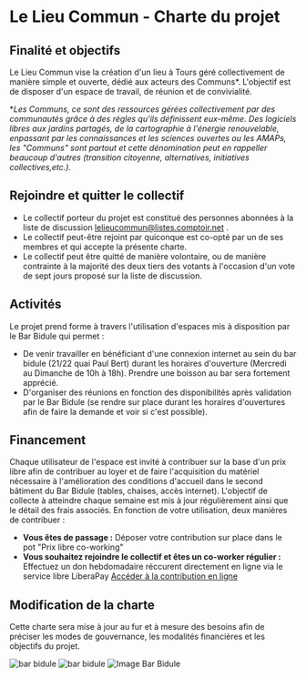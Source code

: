 # Le Lieu Commun - Charte du projet

## Finalité et objectifs
Le Lieu Commun vise la création d'un lieu à Tours géré collectivement de manière simple et ouverte, dédié aux acteurs des Communs*. 
L'objectif est de disposer d'un espace de travail, de réunion et de convivialité.

**Les Communs, ce sont des ressources gérées collectivement par des communautés grâce à des règles qu'ils définissent eux-même. Des logiciels libres aux jardins partagés, de la cartographie à l'énergie renouvelable, enpassant par les connaissances et les sciences ouvertes ou les AMAPs, les "Communs" sont partout et cette dénomination peut en rappeller beaucoup d'autres (transition citoyenne, alternatives, initiatives collectives,etc.).*

## Rejoindre et quitter le collectif
 - Le collectif porteur du projet est constitué des personnes abonnées à la liste de discussion lelieucommun@listes.comptoir.net .
 - Le collectif peut-être rejoint par quiconque est co-opté par un de ses membres et qui accepte la présente charte.
 - Le collectif peut être quitté de manière volontaire, ou de manière contrainte à la majorité des deux tiers des votants à l'occasion d'un vote de sept jours proposé sur la liste de discussion.

## Activités 

Le projet prend forme à travers l'utilisation d'espaces mis à disposition par le Bar Bidule qui permet : 
 - De venir travailler en bénéficiant d'une connexion internet au sein du bar bidule (21/22 quai Paul Bert) durant les horaires d'ouverture (Mercredi au Dimanche de 10h à 18h). Prendre une boisson au bar sera fortement apprécié.
 - D'organiser des réunions en fonction des disponibilités après validation par le Bar Bidule (se rendre sur place durant les horaires d'ouvertures afin de faire la demande et voir si c'est possible).
 
## Financement
Chaque utilisateur de l'espace est invité à contribuer sur la base d'un prix libre afin de contribuer au loyer et de faire l'acquisition du matériel nécessaire à l'amélioration des conditions d'accueil dans le second bâtiment du Bar Bidule (tables, chaises, accès internet). L'objectif de collecte à atteindre chaque semaine est mis à jour régulièrement ainsi que le détail des frais associés.
En fonction de votre utilisation, deux manières de contribuer : 
 - **Vous êtes de passage :** Déposer votre contribution sur place dans le pot "Prix libre co-working"
 - **Vous souhaitez rejoindre le collectif et êtes un co-worker régulier :** Effectuez un don hebdomadaire réccurent directement en ligne via le service libre LiberaPay [Accéder à la contribution en ligne](https://liberapay.com/Le_Lieu_Commun/)


## Modification de la charte
Cette charte sera mise à jour au fur et à mesure des besoins afin de préciser les modes de gouvernance, les modalités financières et les objectifs du projet.
  
![bar bidule](http://osons.cc/lelieucommun/barbiduleb2.JPG)
![bar bidule](http://osons.cc/lelieucommun/barbiduleb3.JPG)
![Image Bar Bidule](http://osons.cc/lelieucommun/barbiduleb1.JPG)

